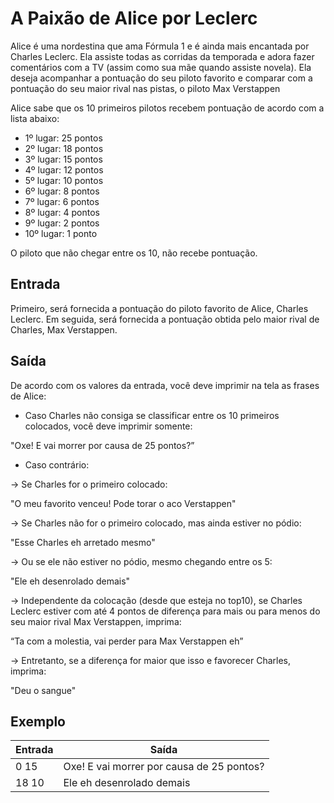 # A Paixão de Alice por Leclerc

Alice é uma nordestina que ama Fórmula 1 e é ainda mais encantada por Charles Leclerc. Ela assiste todas as corridas da temporada e adora fazer comentários com a TV (assim como sua mãe quando assiste novela). Ela deseja acompanhar a pontuação do seu piloto favorito e comparar com a pontuação do seu maior rival nas pistas, o piloto Max Verstappen

Alice sabe que os 10 primeiros pilotos recebem pontuação de acordo com a lista abaixo:

- 1º lugar: 25 pontos
- 2º lugar: 18 pontos
- 3º lugar: 15 pontos
- 4º lugar: 12 pontos
- 5º lugar: 10 pontos
- 6º lugar: 8 pontos
- 7º lugar: 6 pontos
- 8º lugar: 4 pontos
- 9º lugar: 2 pontos
- 10º lugar: 1 ponto

O piloto que não chegar entre os 10, não recebe pontuação.

## Entrada

Primeiro, será fornecida a pontuação do piloto favorito de Alice, Charles Leclerc. Em seguida, será fornecida a pontuação obtida pelo maior rival de Charles, Max Verstappen.

## Saída

De acordo com os valores da entrada, você deve imprimir na tela as frases de Alice:

- Caso Charles não consiga se classificar entre os 10 primeiros colocados, você deve imprimir somente:

"Oxe! E vai morrer por causa de 25 pontos?”

- Caso contrário:

→ Se Charles for o primeiro colocado:

"O meu favorito venceu! Pode torar o aco Verstappen"

→ Se Charles não for o primeiro colocado, mas ainda estiver no pódio:

"Esse Charles eh arretado mesmo"

→ Ou se ele não estiver no pódio, mesmo chegando entre os 5:

"Ele eh desenrolado demais"

→ Independente da colocação (desde que esteja no top10), se Charles Leclerc estiver com até 4 pontos de diferença para mais ou para menos do seu maior rival Max Verstappen, imprima:

“Ta com a molestia, vai perder para Max Verstappen eh”

→ Entretanto, se a diferença for maior que isso e favorecer Charles, imprima:

"Deu o sangue"

## Exemplo

| Entrada | Saída                                     |
| ------- | ----------------------------------------- |
| 0 15    | Oxe! E vai morrer por causa de 25 pontos? |
| 18 10   | Ele eh desenrolado demais                 |
